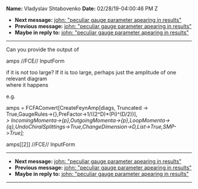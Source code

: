 **Name:** Vladyslav Shtabovenko
**Date:** 02/28/19-04:00:46 PM Z

  - **Next message:** [john: "peculiar gauge parameter apearing in
    results"](1471.html)
  - **Previous message:** [john: "peculiar gauge parameter apearing in
    results"](1469.html)
  - **Maybe in reply to:** [john: "peculiar gauge parameter apearing in
    results"](1480.html)

-----

Can you provide the output of  

amps //FCE// InputForm  

if it is not too large? If it is too large, perhaps just the amplitude
of one relevant diagram  
where it happens  

e.g.  

amps = FCFAConvert[CreateFeynAmp[diags, Truncated -\>
True,GaugeRules-\>{},PreFactor-\>1/((2^D)\*(Pi)^(D/2))],  
*\>
IncomingMomenta-\>{p},OutgoingMomenta-\>{p},LoopMomenta-\>{q},UndoChiralSplittings-\>True,ChangeDimension-\>D,List-\>True,SMP-\>True];*  

amps[[2]] //FCE// InputForm  

-----

  - **Next message:** [john: "peculiar gauge parameter apearing in
    results"](1471.html)
  - **Previous message:** [john: "peculiar gauge parameter apearing in
    results"](1469.html)
  - **Maybe in reply to:** [john: "peculiar gauge parameter apearing in
    results"](1480.html)

-----

